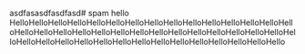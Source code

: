 asdfasasdfasdfasd# spam
hello
HelloHelloHelloHelloHelloHelloHelloHelloHelloHelloHelloHelloHelloHelloHelloHelloHelloHelloHelloHelloHelloHelloHelloHelloHelloHelloHelloHelloHelloHelloHelloHelloHelloHelloHelloHelloHelloHelloHelloHelloHelloHelloHelloHello